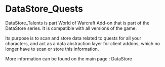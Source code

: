 # DataStore_Quests

DataStore_Talents is part World of Warcraft Add-on that is part of the DataStore series.
It is compatible with all versions of the game.

Its purpose is to scan and store data related to quests for all your characters, and act as a data abstraction layer for client addons, which no longer have to scan or store this information.

More information can be found on the main page : DataStore
